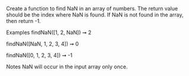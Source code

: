 Create a function to find NaN in an array of numbers. The return value should be the index where NaN is found. If NaN is not found in the array, then return -1.

Examples
findNaN([1, 2, NaN]) ➞ 2

findNaN([NaN, 1, 2, 3, 4]) ➞ 0

findNaN([0, 1, 2, 3, 4]) ➞ -1

Notes
NaN will occur in the input array only once.